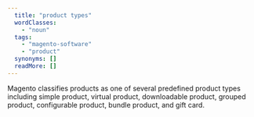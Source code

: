 ```yaml
---
  title: "product types"
  wordClasses: 
    - "noun"
  tags: 
    - "magento-software"
    - "product"
  synonyms: []
  readMore: []
---
```

Magento classifies products as one of several predefined product types including simple product, virtual product, downloadable product, grouped product, configurable product, bundle product, and gift card.
